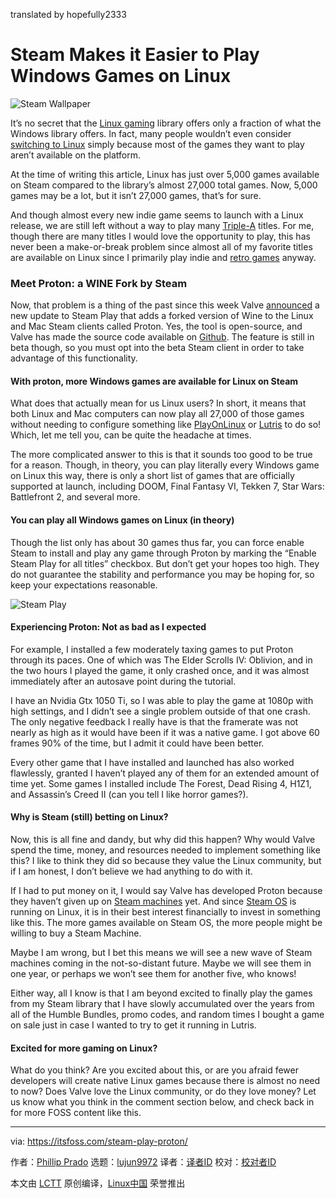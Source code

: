 translated by hopefully2333

Steam Makes it Easier to Play Windows Games on Linux
======
![Steam Wallpaper][1]

It’s no secret that the [Linux gaming][2] library offers only a fraction of what the Windows library offers. In fact, many people wouldn’t even consider [switching to Linux][3] simply because most of the games they want to play aren’t available on the platform.

At the time of writing this article, Linux has just over 5,000 games available on Steam compared to the library’s almost 27,000 total games. Now, 5,000 games may be a lot, but it isn’t 27,000 games, that’s for sure.

And though almost every new indie game seems to launch with a Linux release, we are still left without a way to play many [Triple-A][4] titles. For me, though there are many titles I would love the opportunity to play, this has never been a make-or-break problem since almost all of my favorite titles are available on Linux since I primarily play indie and [retro games][5] anyway.

### Meet Proton: a WINE Fork by Steam

Now, that problem is a thing of the past since this week Valve [announced][6] a new update to Steam Play that adds a forked version of Wine to the Linux and Mac Steam clients called Proton. Yes, the tool is open-source, and Valve has made the source code available on [Github][7]. The feature is still in beta though, so you must opt into the beta Steam client in order to take advantage of this functionality.

#### With proton, more Windows games are available for Linux on Steam

What does that actually mean for us Linux users? In short, it means that both Linux and Mac computers can now play all 27,000 of those games without needing to configure something like [PlayOnLinux][8] or [Lutris][9] to do so! Which, let me tell you, can be quite the headache at times.

The more complicated answer to this is that it sounds too good to be true for a reason. Though, in theory, you can play literally every Windows game on Linux this way, there is only a short list of games that are officially supported at launch, including DOOM, Final Fantasy VI, Tekken 7, Star Wars: Battlefront 2, and several more.

#### You can play all Windows games on Linux (in theory)

Though the list only has about 30 games thus far, you can force enable Steam to install and play any game through Proton by marking the “Enable Steam Play for all titles” checkbox. But don’t get your hopes too high. They do not guarantee the stability and performance you may be hoping for, so keep your expectations reasonable.

![Steam Play][10]

#### Experiencing Proton: Not as bad as I expected

For example, I installed a few moderately taxing games to put Proton through its paces. One of which was The Elder Scrolls IV: Oblivion, and in the two hours I played the game, it only crashed once, and it was almost immediately after an autosave point during the tutorial.

I have an Nvidia Gtx 1050 Ti, so I was able to play the game at 1080p with high settings, and I didn’t see a single problem outside of that one crash. The only negative feedback I really have is that the framerate was not nearly as high as it would have been if it was a native game. I got above 60 frames 90% of the time, but I admit it could have been better.

Every other game that I have installed and launched has also worked flawlessly, granted I haven’t played any of them for an extended amount of time yet. Some games I installed include The Forest, Dead Rising 4, H1Z1, and Assassin’s Creed II (can you tell I like horror games?).

#### Why is Steam (still) betting on Linux?

Now, this is all fine and dandy, but why did this happen? Why would Valve spend the time, money, and resources needed to implement something like this? I like to think they did so because they value the Linux community, but if I am honest, I don’t believe we had anything to do with it.

If I had to put money on it, I would say Valve has developed Proton because they haven’t given up on [Steam machines][11] yet. And since [Steam OS][12] is running on Linux, it is in their best interest financially to invest in something like this. The more games available on Steam OS, the more people might be willing to buy a Steam Machine.

Maybe I am wrong, but I bet this means we will see a new wave of Steam machines coming in the not-so-distant future. Maybe we will see them in one year, or perhaps we won’t see them for another five, who knows!

Either way, all I know is that I am beyond excited to finally play the games from my Steam library that I have slowly accumulated over the years from all of the Humble Bundles, promo codes, and random times I bought a game on sale just in case I wanted to try to get it running in Lutris.

#### Excited for more gaming on Linux?

What do you think? Are you excited about this, or are you afraid fewer developers will create native Linux games because there is almost no need to now? Does Valve love the Linux community, or do they love money? Let us know what you think in the comment section below, and check back in for more FOSS content like this.

--------------------------------------------------------------------------------

via: https://itsfoss.com/steam-play-proton/

作者：[Phillip Prado][a]
选题：[lujun9972](https://github.com/lujun9972)
译者：[译者ID](https://github.com/译者ID)
校对：[校对者ID](https://github.com/校对者ID)

本文由 [LCTT](https://github.com/LCTT/TranslateProject) 原创编译，[Linux中国](https://linux.cn/) 荣誉推出

[a]:https://itsfoss.com/author/phillip/
[1]:https://4bds6hergc-flywheel.netdna-ssl.com/wp-content/uploads/2018/08/steam-wallpaper.jpeg
[2]:https://itsfoss.com/linux-gaming-guide/
[3]:https://itsfoss.com/reasons-switch-linux-windows-xp/
[4]:https://itsfoss.com/triplea-game-review/
[5]:https://itsfoss.com/play-retro-games-linux/
[6]:https://steamcommunity.com/games/221410
[7]:https://github.com/ValveSoftware/Proton/
[8]:https://www.playonlinux.com/en/
[9]:https://lutris.net/
[10]:https://4bds6hergc-flywheel.netdna-ssl.com/wp-content/uploads/2018/08/SteamProton.jpg
[11]:https://store.steampowered.com/sale/steam_machines
[12]:https://itsfoss.com/valve-annouces-linux-based-gaming-operating-system-steamos/
